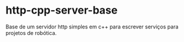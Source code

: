# http-cpp-server-base
Base de um servidor http simples em c++ para escrever serviços para projetos de robótica.
